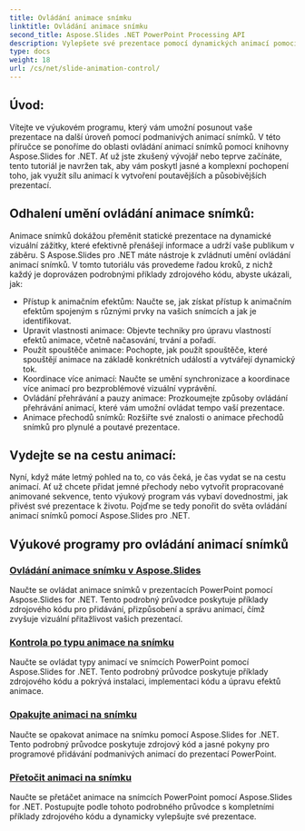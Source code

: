 ```yaml
---
title: Ovládání animace snímku
linktitle: Ovládání animace snímku
second_title: Aspose.Slides .NET PowerPoint Processing API
description: Vylepšete své prezentace pomocí dynamických animací pomocí Aspose.Slides pro .NET. Naučte se, jak ovládat animace snímků krok za krokem v tomto komplexním tutoriálu.
type: docs
weight: 18
url: /cs/net/slide-animation-control/
---
```


## Úvod:

Vítejte ve výukovém programu, který vám umožní posunout vaše prezentace na další úroveň pomocí podmanivých animací snímků. V této příručce se ponoříme do oblasti ovládání animací snímků pomocí knihovny Aspose.Slides for .NET. Ať už jste zkušený vývojář nebo teprve začínáte, tento tutoriál je navržen tak, aby vám poskytl jasné a komplexní pochopení toho, jak využít sílu animací k vytvoření poutavějších a působivějších prezentací.

## Odhalení umění ovládání animace snímků:

Animace snímků dokážou přeměnit statické prezentace na dynamické vizuální zážitky, které efektivně přenášejí informace a udrží vaše publikum v záběru. S Aspose.Slides pro .NET máte nástroje k zvládnutí umění ovládání animací snímků. V tomto tutoriálu vás provedeme řadou kroků, z nichž každý je doprovázen podrobnými příklady zdrojového kódu, abyste ukázali, jak:

- Přístup k animačním efektům: Naučte se, jak získat přístup k animačním efektům spojeným s různými prvky na vašich snímcích a jak je identifikovat.
- Upravit vlastnosti animace: Objevte techniky pro úpravu vlastností efektů animace, včetně načasování, trvání a pořadí.
- Použít spouštěče animace: Pochopte, jak použít spouštěče, které spouštějí animace na základě konkrétních událostí a vytvářejí dynamický tok.
- Koordinace více animací: Naučte se umění synchronizace a koordinace více animací pro bezproblémové vizuální vyprávění.
- Ovládání přehrávání a pauzy animace: Prozkoumejte způsoby ovládání přehrávání animací, které vám umožní ovládat tempo vaší prezentace.
- Animace přechodů snímků: Rozšiřte své znalosti o animace přechodů snímků pro plynulé a poutavé prezentace.

## Vydejte se na cestu animací:

Nyní, když máte letmý pohled na to, co vás čeká, je čas vydat se na cestu animací. Ať už chcete přidat jemné přechody nebo vytvořit propracované animované sekvence, tento výukový program vás vybaví dovednostmi, jak přivést své prezentace k životu. Pojďme se tedy ponořit do světa ovládání animací snímků pomocí Aspose.Slides pro .NET.

## Výukové programy pro ovládání animací snímků
### [Ovládání animace snímku v Aspose.Slides](./slide-animation-control/)
Naučte se ovládat animace snímků v prezentacích PowerPoint pomocí Aspose.Slides for .NET. Tento podrobný průvodce poskytuje příklady zdrojového kódu pro přidávání, přizpůsobení a správu animací, čímž zvyšuje vizuální přitažlivost vašich prezentací.
### [Kontrola po typu animace na snímku](./control-after-animation-type/)
Naučte se ovládat typy animací ve snímcích PowerPoint pomocí Aspose.Slides for .NET. Tento podrobný průvodce poskytuje příklady zdrojového kódu a pokrývá instalaci, implementaci kódu a úpravu efektů animace.
### [Opakujte animaci na snímku](./repeat-animation-on-slide/)
Naučte se opakovat animace na snímku pomocí Aspose.Slides for .NET. Tento podrobný průvodce poskytuje zdrojový kód a jasné pokyny pro programové přidávání podmanivých animací do prezentací PowerPoint.
### [Přetočit animaci na snímku](./rewind-animation-on-slide/)
Naučte se přetáčet animace na snímcích PowerPoint pomocí Aspose.Slides for .NET. Postupujte podle tohoto podrobného průvodce s kompletními příklady zdrojového kódu a dynamicky vylepšujte své prezentace.